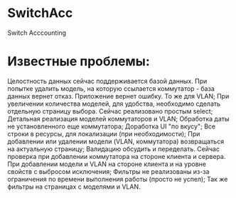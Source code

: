 # SwitchAcc
Switch Acccounting


# Известные проблемы:
Целостность данных сейчас поддерживается базой данных. При попытке удалить модель, на которую ссылается коммутатор - база данных вернет отказ. Приложение вернет ошибку. То же для VLAN;
При увеличении количества моделей, для удобства, необходимо сделать отдельную страницу выбора. Сейчас реализовано простым select;
Детальная реализация моделей коммутаторов и VLAN;
Обработка даты не установленного еще коммутатора;
Доработка UI "по вкусу";
Все строки в ресурсы, для локализации (при необходимости);
При добавлении или удалении модели (VLAN, коммутатора) возвращаться на актуальную страницу;
Валидацию обсудить и переделать. Сейчас проверка при добавлении коммутатора на стороне клиента и сервера. При добавлении модели и VLAN на стороне клиента и на уровне свойств с выбросом исключения;
Фильтры не реализованы из-за ограничения по времени выполнения работы (просто не успел);
Так же фильтры на страницах с моделями и VLAN.
